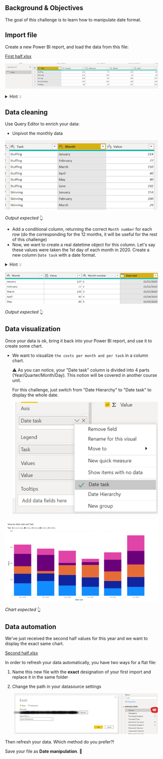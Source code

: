 ## Background & Objectives

The goal of this challenge is to learn how to manipulate date format.

## Import file

Create a new Power BI report, and load the data from this file:

[First half.xlsx](https://wagon-public-datasets.s3.eu-west-1.amazonaws.com/bi-data/First_half.xlsx)

![assets/Untitled.png](assets/Untitled.png)

<details><summary markdown='span'>Hint 💡
</summary>
  - Drop 1st top row
  - Use first row as headers
  - Name 1st column ⇒ Task
</details>

## Data cleaning

Use Query Editor to enrich your data:

- Unpivot the monthly data

![assets/Untitled%201.png](assets/Untitled%201.png)

*Output expected* 👆

- Add a conditional column, returning the correct `Month number` for each row (do the corresponding for the 12 months, it will be useful for the rest of this challenge)
- Now, we want to create a real datetime object for this column. Let's say these values were taken the 1st day of each month in 2020. Create a new column `Date task` with a date format.

<details><summary markdown='span'>Hint 💡
</summary>
  - Create an aggregated column you will transform in date format
  - `Date task = "01/" & [Month number] & "/2020"`
</details>

![assets/Untitled%202.png](assets/Untitled%202.png)

*Output expected* 👆

## Data visualization

Once your data is ok, bring it back into your Power BI report, and use it to create some chart.

- We want to visualize `the costs per month and per task` in a column chart.

    ⚠ As you can notice, your "Date task" column is divided into 4 parts (Year/Quarter/Month/Day). This notion will be covered in another course unit.

    For this challenge, just switch from "Date Hierarchy" to "Date task" to display the whole date.

    ![assets/Untitled%203.png](assets/Untitled%203.png)

![assets/Untitled%204.png](assets/Untitled%204.png)

*Chart expected* 👆

## Data automation

We've just received the second half values for this year and we want to display the exact same chart.

[Second half.xlsx](https://wagon-public-datasets.s3.eu-west-1.amazonaws.com/bi-data/Second_half.xlsx)

In order to refresh your data automatically, you have two ways for a flat file:

1. Name this new file with the **exact** designation of your first import and replace it in the same folder
2. Change the path in your datasource settings

    ![assets/Untitled%205.png](assets/Untitled%205.png)

Then refresh your data. Which method do you prefer?!

Save your file as **Date manipulation**. 💾
